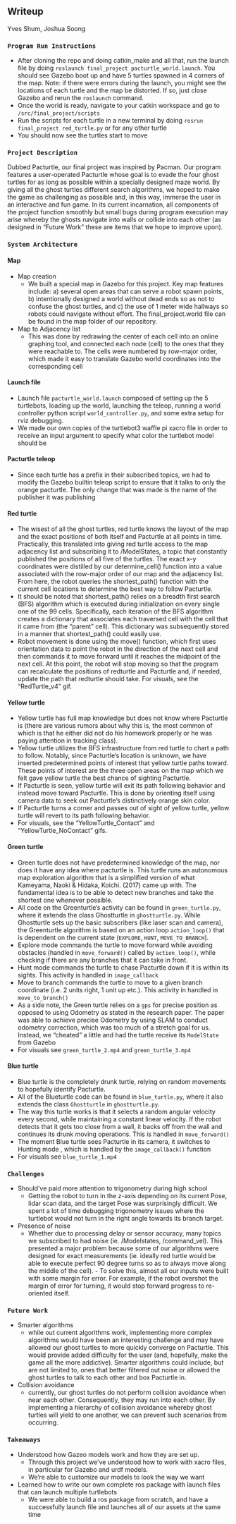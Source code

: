 ## Writeup
Yves Shum, Joshua Soong

### `Program Run Instructions`
- After cloning the repo and doing catkin_make and all that, run the launch file by doing `roslaunch final_project pacturtle_world.launch`. You should see Gazebo boot up and have 5 turtles spawned in 4 corners of the map. Note: if there were errors during the launch, you might see the locations of each turtle and the map be distorted. If so, just close Gazebo and rerun the `roslaunch` command. 
- Once the world is ready, navigate to your catkin workspace and go to `/src/final_project/scripts`
- Run the scripts for each turtle in a new terminal by doing `rosrun final_project red_turtle.py` or for any other turtle 
- You should now see the turtles start to move 
### `Project Description`
Dubbed Pacturtle, our final project was inspired by Pacman. Our program features a user-operated Pacturtle whose goal is to evade the four ghost turtles for as long as possible within a specially designed maze world. By giving all the ghost turtles different search algorithms, we hoped to make the game as challenging as possible and, in this way, immerse the user in an interactive and fun game. In its current incarnation, all components of the project function smoothly but small bugs during program execution may arise whereby the ghosts navigate into walls or collide into each other (as designed in “Future Work” these are items that we hope to improve upon).
### `System Architecture`
#### Map 
- Map creation
  - We built a special map in Gazebo for this project. Key map features include: a) several open areas that can serve a robot spawn points, b) intentionally designed a world without dead ends so as not to confuse the ghost turtles, and c) the use of 1 meter wide hallways so robots could navigate without effort. The final_project.world file can be found in the map folder of our repository.
- Map to Adjacency list
  - This was done by redrawing the center of each cell into an online graphing tool, and connected each node (cell) to the ones that they were reachable to. The cells were numbered by row-major order, which made it easy to translate Gazebo world coordinates into the corresponding cell 

#### Launch file 
- Launch file `pacturtle_world.launch` composed of setting up the 5 turtlebots, loading up the world, launching the teleop, running a world controller python script `world_controller.py`, and some extra setup for rviz debugging. 
- We made our own copies of the turtlebot3 waffle pi xacro file in order to receive an input argument to specify what color the turtlebot model should be 
#### Pacturtle teleop
- Since each turtle has a prefix in their subscribed topics, we had to modify the Gazebo builtin teleop script to ensure that it talks to only the orange pacturtle. The only change that was made is the name of the publisher it was publishing
#### Red turtle 
- The wisest of all the ghost turtles, red turtle knows the layout of the map and the exact positions of both itself and Pacturtle at all points in time. Practically, this translated into giving red turtle access to the map adjacency list and subscribing it to /ModelStates, a topic that constantly published the positions of all five of the turtles. The exact x-y coordinates were distilled by our determine_cell() function into a value associated with the row-major order of our map and the adjacency list. From here, the robot queries the shortest_path() function with the current cell locations to determine the best way to follow Pacturtle. 
- It should be noted that shortest_path() relies on a breadth first search (BFS) algorithm which is executed during initialization on every single one of the 99 cells. Specifically, each iteration of the BFS algorithm creates a dictionary that associates each traversed cell with the cell that it came from (the “parent” cell). This dictionary was subsequently stored in a manner that shortest_path() could easily use.
- Robot movement is done using the move() function, which first uses orientation data to point the robot in the direction of the next cell and then commands it to move forward until it reaches the midpoint of the next cell. At this point, the robot will stop moving so that the program can recalculate the positions of redturtle and Pacturtle and, if needed, update the path that redturtle should take.
For visuals, see the “RedTurtle_v4” gif.
#### Yellow turtle 
- Yellow turtle has full map knowledge but does not know where Pacturtle is (there are various rumors about why this is, the most common of which is that he either did not do his homework properly or he was paying attention in tracking class).
- Yellow turtle utilizes the BFS infrastructure from red turtle to chart a path to follow. Notably, since Pacturtle’s location is unknown, we have inserted predetermined points of interest that yellow turtle paths toward. These points of interest are the three open areas on the map which we felt gave yellow turtle the best chance of sighting Pacturtle.
- If Pacturtle is seen, yellow turtle will exit its path following behavior and instead move toward Pacturtle. This is done by orienting itself using camera data to seek out Pacturtle’s distinctively orange skin color.
- If Pacturtle turns a corner and passes out of sight of yellow turtle, yellow turtle will revert to its path following behavior.
- For visuals, see the “YellowTurtle_Contact” and “YellowTurtle_NoContact” gifs.
#### Green turtle
- Green turtle does not have predetermined knowledge of the map, nor does it have any idea where pacturtle is. This turtle runs an autonomous map exploration algorithm that is a simplified version of what Kameyama, Naoki & Hidaka, Koichi. (2017) came up with. The fundamental idea is to be able to detect new branches and take the shortest one whenever possible. 
- All code on the Greenturtle’s activity can be found in `green_turtle.py`, where it extends the class Ghostturtle in `ghostturtle.py`. While Ghostturtle sets up the basic subscribers (like laser scan and camera), the Greenturtle algorithm is based on an action loop `action_loop()` that is dependent on the current state (`EXPLORE`, `HUNT`, `MOVE_TO_BRANCH`).
- Explore mode commands the turtle to move forward while avoiding obstacles (handled in `move_forward()` called by `action_loop()`, while checking if there are any branches that it can take in front.
- Hunt mode commands the turtle to chase Pacturtle down if it is within its sights. This activity is handled in `image_callback`
- Move to branch commands the turtle to move to a given branch coordinate (i.e. 2 units right, 1 unit up etc.). This activity in handled in `move_to_branch()`
- As a side note, the Green turtle relies on a `gps` for precise position as opposed to using Odometry as stated in the research paper. The paper was able to achieve precise Odometry by using SLAM to conduct odometry correction, which was too much of a stretch goal for us. Instead, we “cheated” a little and had the turtle receive its `ModelState` from Gazebo
- For visuals see `green_turtle_2.mp4` and `green_turtle_3.mp4`
#### Blue turtle 
- Blue turtle is the completely drunk turtle, relying on random movements to hopefully identify Pacturtle. 
- All of the Blueturtle code can be found in `blue_turtle.py`, where it also extends the class `Ghostturtle` in `ghostturtle.py`. 
- The way this turtle works is that it selects a random angular velocity every second, while maintaining a constant linear velocity. If the robot detects that it gets too close from a wall, it backs off from the wall and continues its drunk moving operations. This is handled in `move_forward()` 
- The moment Blue turtle sees Pacturtle in its camera, it switches to Hunting mode , which is handled by the `image_callback()` function 
- For visuals see `blue_turtle_1.mp4`
### `Challenges`
- Should’ve paid more attention to trigonometry during high school 
  - Getting the robot to turn in the z-axis depending on its current Pose, lidar scan data, and the target Pose was surprisingly difficult. We spent a lot of time debugging trigonometry issues where the turtlebot would not turn in the right angle towards its branch target. 
- Presence of noise 
  - Whether due to processing delay or sensor accuracy, many topics we subscribed to had noise (ie. /Modelstates, /command_vel). This presented a major problem because some of our algorithms were designed for exact measurements (ie. ideally red turtle would be able to execute perfect 90 degree turns so as to always move along the middle of the cell).   - To solve this, almost all our inputs were built with some margin for error. For example, if the robot overshot the margin of error for turning, it would stop forward progress to re-oriented itself.

### `Future Work`
- Smarter algorithms 
  - while out current algorithms work, implementing more complex algorithms would have been an interesting challenge and may have allowed our ghost turtles to more quickly converge on Pacturtle. This would provide added difficulty for the user (and, hopefully, make the game all the more addictive). Smarter algorithms could include, but are not limited to, ones that better filtered out noise or allowed the ghost turtles to talk to each other and box Pacturtle in.
- Collision avoidance 
  - currently, our ghost turtles do not perform collision avoidance when near each other. Consequently, they may run into each other. By implementing a hierarchy of collision avoidance whereby ghost turtles will yield to one another, we can prevent such scenarios from occurring.
### `Takeaways`
- Understood how Gazeo models work and how they are set up. 
  - Through this project we’ve understood how to work with xacro files, in particular for Gazebo and urdf models. 
  - We’re able to customize our models to look the way we want 
- Learned how to write our own complete ros package with launch files that can launch multiple turtlebots 
  - We were able to build a ros package from scratch, and have a successfully launch file and launches all of our assets at the same time 
